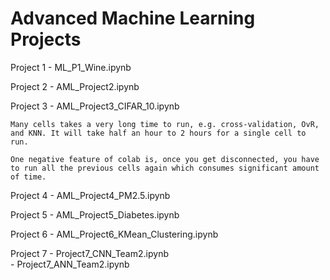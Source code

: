 # Advanced Machine Learning Projects
Project 1 - ML_P1_Wine.ipynb

Project 2 - AML_Project2.ipynb

Project 3 - AML_Project3_CIFAR_10.ipynb

    Many cells takes a very long time to run, e.g. cross-validation, OvR, and KNN. It will take half an hour to 2 hours for a single cell to run.
    
    One negative feature of colab is, once you get disconnected, you have to run all the previous cells again which consumes significant amount of time.

Project 4 - AML_Project4_PM2.5.ipynb

Project 5 - AML_Project5_Diabetes.ipynb

Project 6 - AML_Project6_KMean_Clustering.ipynb

Project 7 - Project7_CNN_Team2.ipynb    
          - Project7_ANN_Team2.ipynb

